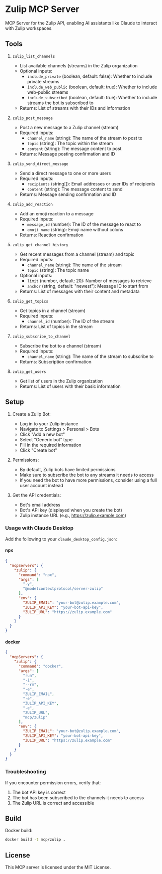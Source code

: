 # Zulip MCP Server

MCP Server for the Zulip API, enabling AI assistants like Claude to interact with Zulip workspaces.

## Tools

1. `zulip_list_channels`
   - List available channels (streams) in the Zulip organization
   - Optional inputs:
     - `include_private` (boolean, default: false): Whether to include private streams 
     - `include_web_public` (boolean, default: true): Whether to include web-public streams
     - `include_subscribed` (boolean, default: true): Whether to include streams the bot is subscribed to
   - Returns: List of streams with their IDs and information

2. `zulip_post_message`
   - Post a new message to a Zulip channel (stream)
   - Required inputs:
     - `channel_name` (string): The name of the stream to post to
     - `topic` (string): The topic within the stream
     - `content` (string): The message content to post
   - Returns: Message posting confirmation and ID

3. `zulip_send_direct_message`
   - Send a direct message to one or more users
   - Required inputs:
     - `recipients` (string[]): Email addresses or user IDs of recipients
     - `content` (string): The message content to send
   - Returns: Message sending confirmation and ID

4. `zulip_add_reaction`
   - Add an emoji reaction to a message
   - Required inputs:
     - `message_id` (number): The ID of the message to react to
     - `emoji_name` (string): Emoji name without colons
   - Returns: Reaction confirmation

5. `zulip_get_channel_history`
   - Get recent messages from a channel (stream) and topic
   - Required inputs:
     - `channel_name` (string): The name of the stream
     - `topic` (string): The topic name
   - Optional inputs:
     - `limit` (number, default: 20): Number of messages to retrieve
     - `anchor` (string, default: "newest"): Message ID to start from
   - Returns: List of messages with their content and metadata

6. `zulip_get_topics`
   - Get topics in a channel (stream)
   - Required inputs:
     - `channel_id` (number): The ID of the stream
   - Returns: List of topics in the stream

7. `zulip_subscribe_to_channel`
   - Subscribe the bot to a channel (stream)
   - Required inputs:
     - `channel_name` (string): The name of the stream to subscribe to
   - Returns: Subscription confirmation

8. `zulip_get_users`
   - Get list of users in the Zulip organization
   - Returns: List of users with their basic information

## Setup

1. Create a Zulip Bot:
   - Log in to your Zulip instance
   - Navigate to Settings > Personal > Bots
   - Click "Add a new bot"
   - Select "Generic bot" type
   - Fill in the required information
   - Click "Create bot"

2. Permissions:
   - By default, Zulip bots have limited permissions
   - Make sure to subscribe the bot to any streams it needs to access
   - If you need the bot to have more permissions, consider using a full user account instead

3. Get the API credentials:
   - Bot's email address
   - Bot's API key (displayed when you create the bot)
   - Zulip instance URL (e.g., https://zulip.example.com)

### Usage with Claude Desktop

Add the following to your `claude_desktop_config.json`:

#### npx

```json
{
  "mcpServers": {
    "zulip": {
      "command": "npx",
      "args": [
        "-y",
        "@modelcontextprotocol/server-zulip"
      ],
      "env": {
        "ZULIP_EMAIL": "your-bot@zulip.example.com",
        "ZULIP_API_KEY": "your-bot-api-key",
        "ZULIP_URL": "https://zulip.example.com"
      }
    }
  }
}
```

#### docker

```json
{
  "mcpServers": {
    "zulip": {
      "command": "docker",
      "args": [
        "run",
        "-i",
        "--rm",
        "-e",
        "ZULIP_EMAIL",
        "-e",
        "ZULIP_API_KEY",
        "-e",
        "ZULIP_URL",
        "mcp/zulip"
      ],
      "env": {
        "ZULIP_EMAIL": "your-bot@zulip.example.com",
        "ZULIP_API_KEY": "your-bot-api-key",
        "ZULIP_URL": "https://zulip.example.com"
      }
    }
  }
}
```

### Troubleshooting

If you encounter permission errors, verify that:
1. The bot API key is correct
2. The bot has been subscribed to the channels it needs to access
3. The Zulip URL is correct and accessible

## Build

Docker build:

```bash
docker build -t mcp/zulip .
```

## License

This MCP server is licensed under the MIT License.